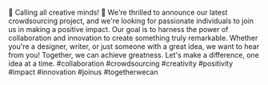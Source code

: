 🌟 Calling all creative minds! 🌟 We're thrilled to announce our latest crowdsourcing project, and we're looking for passionate individuals to join us in making a positive impact. Our goal is to harness the power of collaboration and innovation to create something truly remarkable. Whether you're a designer, writer, or just someone with a great idea, we want to hear from you! Together, we can achieve greatness. Let's make a difference, one idea at a time. #collaboration #crowdsourcing #creativity #positivity #impact #innovation #joinus #togetherwecan